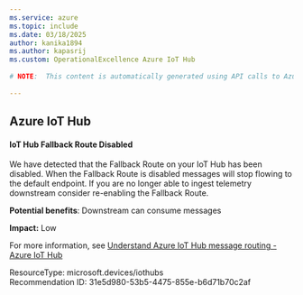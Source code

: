 ```yaml
---
ms.service: azure
ms.topic: include
ms.date: 03/18/2025
author: kanika1894
ms.author: kapasrij
ms.custom: OperationalExcellence Azure IoT Hub
  
# NOTE:  This content is automatically generated using API calls to Azure. Any edits made on these files will be overwritten in the next run of the script. 
  
---
```

  
## Azure IoT Hub  
  
<!--31e5d980-53b5-4475-855e-b6d71b70c2af_begin-->

#### IoT Hub Fallback Route Disabled  
  
We have detected that the Fallback Route on your IoT Hub has been disabled. When the Fallback Route is disabled messages will stop flowing to the default endpoint. If you are no longer able to ingest telemetry downstream consider re-enabling the Fallback Route.  
  
**Potential benefits**: Downstream can consume messages  

**Impact:** Low
  
For more information, see [Understand Azure IoT Hub message routing - Azure IoT Hub](/azure/iot-hub/iot-hub-devguide-messages-d2c#fallback-route)  

ResourceType: microsoft.devices/iothubs  
Recommendation ID: 31e5d980-53b5-4475-855e-b6d71b70c2af  


<!--31e5d980-53b5-4475-855e-b6d71b70c2af_end-->

<!--articleBody-->
